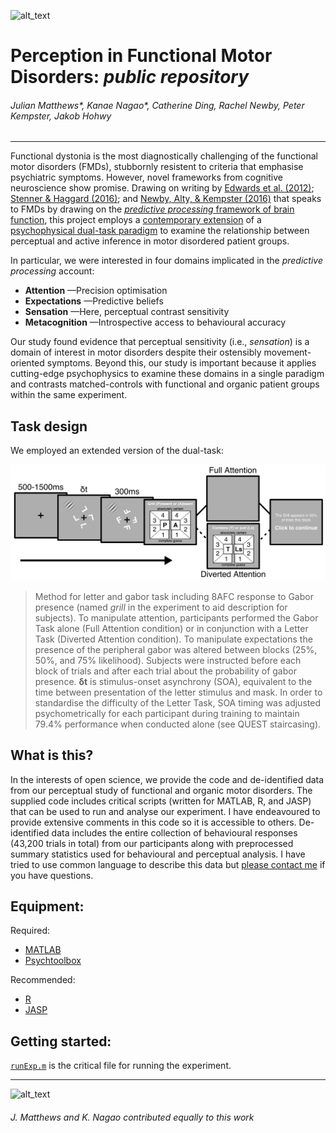![alt_text][logo]

# Perception in Functional Motor Disorders: *public repository*

###### Julian Matthews*, Kanae Nagao*, Catherine Ding, Rachel Newby, Peter Kempster, Jakob Hohwy

***

Functional dystonia is the most diagnostically challenging of the functional motor disorders (FMDs), stubbornly resistent to criteria that emphasise psychiatric symptoms. However, novel frameworks from cognitive neuroscience show promise. Drawing on writing by [Edwards et al. (2012)](https://www.ncbi.nlm.nih.gov/pubmed/22641838); [Stenner & Haggard (2016)](https://www.ncbi.nlm.nih.gov/pubmed/27719833); and [Newby, Alty, & Kempster (2016)](https://www.ncbi.nlm.nih.gov/pubmed/27753149) that speaks to FMDs by drawing on the [*predictive processing* framework of brain function](https://global.oup.com/academic/product/the-predictive-mind-9780199682737?cc=au&lang=en&), this project employs a [contemporary extension](http://rstb.royalsocietypublishing.org/content/373/1755/20170352) of a [psychophysical dual-task paradigm](https://www.ncbi.nlm.nih.gov/pubmed/25973773) to examine the relationship between perceptual and active inference in motor disordered patient groups. 

In particular, we were interested in four domains implicated in the *predictive processing* account:
* **Attention** —Precision optimisation
* **Expectations** —Predictive beliefs
* **Sensation** —Here, perceptual contrast sensitivity
* **Metacognition** —Introspective access to behavioural accuracy

Our study found evidence that perceptual sensitivity (i.e., *sensation*) is a domain of interest in motor disorders despite their ostensibly movement-oriented symptoms. Beyond this, our study is important because it applies cutting-edge psychophysics to examine these domains in a single paradigm and contrasts matched-controls with functional and organic patient groups within the same experiment.

## Task design
We employed an extended version of the dual-task:

![alt_text][methods]

> Method for letter and gabor task including 8AFC response to Gabor presence (named *grill* in the experiment to aid description for subjects). To manipulate attention, participants performed the Gabor Task alone (Full Attention condition) or in conjunction with a Letter Task (Diverted Attention condition). To manipulate expectations the presence of the peripheral gabor was altered between blocks (25%, 50%, and 75% likelihood). Subjects were instructed before each block of trials and after each trial about the probability of gabor presence. **δt** is stimulus-onset asynchrony (SOA), equivalent to the time between presentation of the letter stimulus and mask. In order to standardise the difficulty of the Letter Task, SOA timing was adjusted psychometrically for each participant during training to maintain 79.4% performance when conducted alone (see QUEST staircasing).

## What is this?
In the interests of open science, we provide the code and de-identified data from our perceptual study of functional and organic motor disorders. The supplied code includes critical scripts (written for MATLAB, R, and JASP) that can be used to run and analyse our experiment. I have endeavoured to provide extensive comments in this code so it is accessible to others. De-identified data includes the entire collection of behavioural responses (43,200 trials in total) from our participants along with preprocessed summary statistics used for behavioural and perceptual analysis. I have tried to use common language to describe this data but [please contact me](mailto:julian.r.matthews@gmail.com?subject=FMD%20study%20enquiry) if you have questions.

## Equipment:
Required:
 
* [MATLAB](https://www.mathworks.com/products/matlab.html)
* [Psychtoolbox](http://psychtoolbox.org/)

Recommended:
 
* [R](https://www.r-project.org/)
* [JASP](https://jasp-stats.org/)

## Getting started:
[`runExp.m`](./fmd-perceptual-study/scripts/experiment/) is the critical file for running the experiment.

***

![alt_text][avatar]

###### J. Matthews and K. Nagao contributed equally to this work

[logo]: https://cogphillab.files.wordpress.com/2018/08/header1.jpg "Cognition and Philosophy Lab"
[methods]: https://github.com/julian-matthews/fmd-public-repository/blob/master/fmd-perceptual-study/figures/figure1.png
[avatar]: https://avatars0.githubusercontent.com/u/18410581?v=3&s=96 "Julian Matthews"
